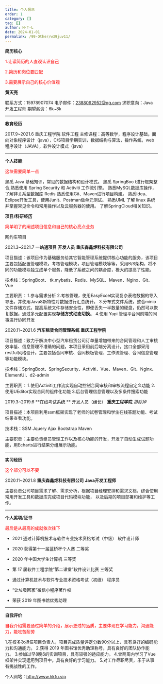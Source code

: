 ```yaml
---
title: 个人信息
order: 1
category: []
tag: []
author: H·T·L
date: 2024-01-01
permalink: /99-Other/w39juv11/
---
```

**简历核心**

<p  style="color:red">1.让读简历的人直观认识自己 </p>
<p  style="color:red">2.简历和岗位要匹配 </p>
<p  style="color:red">3.需要展示自己的核心价值观 </p>





**黄天亮** 

联系方式：15978907074 
电子邮件：2388092952@qq.com
求职意向：Java 开发工程师
期望薪资：6k~8k

---------------------------

**教育经历**                            

2017.9~2021.6      重庆工程学院     软件工程
主修课程：高等数学，程序设计基础，面向对象程序设计（java），C/S项目学期实训，数据结构与算法，操作系统，web程序设计（JAVA），软件设计模式（java）

---------------------------

**个人技能** 

<p  style="color:red">这块需要简单一点</p>

熟悉 Java 基础知识，常见的数据结构和设计模式。
熟悉 SpringBoo t进行框架整合,熟悉使用 Spring Security 和 Activiti 工作流引擎。
熟悉MySQL数据库操作，了解非关系型数据库 Redis
熟悉使用Git、Maven进行项目构建。
熟悉Idea、Eclipse开发工具，使用Junit、Postman做单元测试。
熟悉UML
了解 linux 系统并掌握常见命令和常用操作以及云服务器的使用。
了解SpringCloud相关知识。

**项目/科研经历** 

<p  style="color:red">简单明了的阐述项目信息和自己的核心亮点业务</p>      

网约车项目



2021.3~2021.7     **一站通项目**   **开发人员**     **重庆森鑫炬科技有限公司**

项目描述：该项目作为基础服务给其它智能管理系统提供核心功能的服务，该项目主要包括配置管理模块，考核管理模块，项目管理模块等等，采用B/S架构，将不同的功能模块独立成单个服务，降低了系统之间的耦合度，极大的提高了性能。

技术栈：SpringBoot、 tk.mybatis、Redis、MySQL、Maven、Nginx、Git、Vue

主要职责：
	1.参与需求分析
	2.考核管理，使用EasyExcel实现复杂表格数据的导入导出，并使用Java8新特性对数据进行汇总统计。
	3.分布式文件系统，整合minio文件存储方式，提高系统文件存储安全性，即便丢失一半数量的硬盘，仍然可以恢复数据，通过多元配置实现**存储方式动态切换**。
	4.使用 Yapi 管理平台同前端的同事进行协同开发




2020.11~2021.6     **汽车租赁合同管理系统**        **重庆工程学院**

项目描述：致力于解决中小型汽车租赁公司订单量增加带来的合同管理和人工审核效率低、信息管理不准确的问题，本项目采用前后端分离设计，接口全部采用restful风格设计，主要包括合同审核、合同模板管理、工作流管理、合同信息管理等功能模块。

技术栈：SpringBoot、SpringSecurity、Activiti、Vue、Maven、Git、Nginx、ElementUI、d2-admin

主要职责：
	1.使用Activiti工作流实现自动控制合同审核和审核流程自定义功能
	2.使用UEditor实现合同的组件化功能
	3.后台管理信息管理以及多条件搜索功能


2019.3~2019.6     **在线考试系统 **   开发人员（组长）   **重庆工程学院**    *排除掉*

项目描述：本项目利用ssm框架实现了老师的试卷管理和学生在线答题功能、考试结果查看功能。

技术栈：SSM  Jquery  Ajax  Bootstrap  Maven

主要职责：主要负责组员管理工作以及核心功能的开发，开发了自动生成试题功能，用Echarts进行结果分组展示功能。

---------------------------

**实习经历**

<p  style="color:red">这个部分可以不要</p>

2020.11~2021.8     **重庆森鑫炬科技有限公司**       **Java开发工程师**

主要负责公司项目需求了解、需求分析，根据项目经理安排和需求文档，综合使用常用开发工具和数据库完成项目代码模块功能， 以及后期的项目部署和维护等工作。

---------------------------

**个人奖项/证书**
<p  style="color:red">最后是从最高的成就依次往下</p>

- 2021  通过计算机技术与软件专业技术资格考试（中级） 软件设计师

- 2020  获得第十一届蓝桥杯个人赛 二等奖

- 2020  年中国大学生计算机  三等奖


- 第 17 届软件工程学院“第二课堂”软件设计比赛 三等奖

- 通过计算机技术与软件专业技术资格考试（初级） 程序员

- “让垃圾回家”微信小程序著作权

- 荣获 2019 年图书馆优秀助理

---------------------------

**自我评价**

<p  style="color:red">自我介绍需要通过简单的介绍，展示更过的品质，主要体现在学习能力，沟通能力，能吃苦耐劳</p>

1.在校多次担任项目负责人，项目完成质量评定分数90分以上，具有良好的编码能力和沟通能力。
2.获得 2019 年图书馆优秀助理称号，具有良好的团队协作能力。
3.参加过早8晚6的实训项目，具有较强的适应能力。
4.曾两周内学习了Vue框架并实现运用到项目中，具有良好的学习能力。
5.对工作尽职尽责，乐于从事有挑战性的工作。


个人网站：http://www.hkfu.vip

 